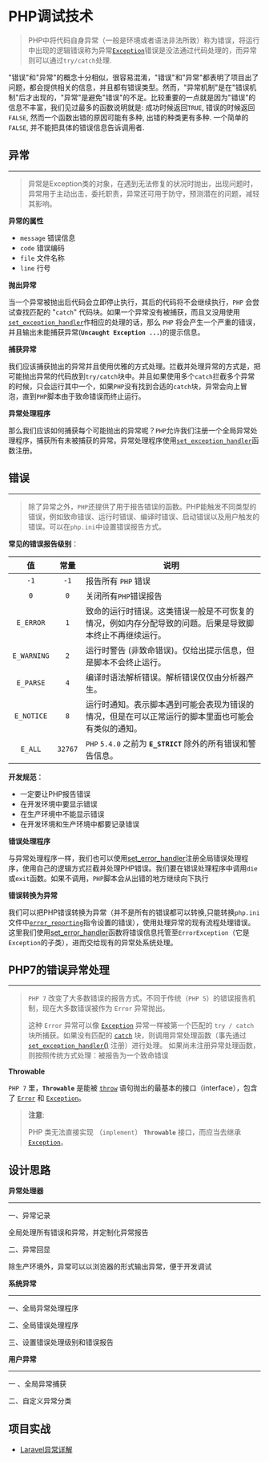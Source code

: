 # PHP调试技术

> PHP中将代码自身异常（一般是环境或者语法非法所致）称为错误，将运行中出现的逻辑错误称为异常[`Exception`](https://www.php.net/manual/zh/class.exception.php)错误是没法通过代码处理的，而异常则可以通过`try/catch`处理.

"错误"和"异常"的概念十分相似，很容易混淆，"错误"和"异常"都表明了项目出了问题，都会提供相关的信息，并且都有错误类型。然而，"异常机制"是在"错误机制"后才出现的，"异常"是避免"错误"的不足。比较重要的一点就是因为"错误"的信息不丰富，我们见过最多的函数说明就是: 成功时候返回`TRUE`, 错误的时候返回`FALSE`, 然而一个函数出错的原因可能有多种, 出错的种类更有多种. 一个简单的`FALSE`, 并不能把具体的错误信息告诉调用者.



## 异常

----



> 异常是Exception类的对象，在遇到无法修复的状况时抛出，出现问题时，异常用于主动出击，委托职责，异常还可用于防守，预测潜在的问题，减轻其影响。

**异常的属性**

- `message`  错误信息
- `code` 错误编码
- `file` 文件名称
- `line` 行号

**抛出异常**

当一个异常被抛出后代码会立即停止执行，其后的代码将不会继续执行，`PHP` 会尝试查找匹配的 "`catch`" 代码块。如果一个异常没有被捕获，而且又没用使用[`set_exception_handler`](http://www.php.net/manual/zh/function.set-exception-handler.php)作相应的处理的话，那么 `PHP` 将会产生一个严重的错误，并且输出未能捕获异常(**`Uncaught Exception ...`**)的提示信息。

**捕获异常**

我们应该捕获抛出的异常并且使用优雅的方式处理。拦截并处理异常的方式是，把可能抛出异常的代码放到`try/catch`块中。并且如果使用多个`catch`拦截多个异常的时候，只会运行其中一个，如果`PHP`没有找到合适的`catch`块，异常会向上冒泡，直到`PHP`脚本由于致命错误而终止运行。

**异常处理程序**

那么我们应该如何捕获每个可能抛出的异常呢？`PHP`允许我们注册一个全局异常处理程序，捕获所有未被捕获的异常。异常处理程序使用[`set_exception_handler`](http://www.php.net/manual/zh/function.set-exception-handler.php)函数注册。



## 错误

----



> 除了异常之外，`PHP`还提供了用于报告错误的函数。PHP能触发不同类型的错误，例如致命错误、运行时错误、编译时错误、启动错误以及用户触发的错误。可以在`php.ini`中设置错误报告方式。

**常见的错误报告级别**：

|     值      |  常量   | 说明                                                         |
| :---------: | :-----: | ------------------------------------------------------------ |
|    `-1`     |  `-1`   | 报告所有 `PHP` 错误                                          |
|     `0`     |   `0`   | 关闭所有`PHP`错误报告                                        |
|  `E_ERROR`  |   `1`   | 致命的运行时错误。这类错误一般是不可恢复的情况，例如内存分配导致的问题。后果是导致脚本终止不再继续运行。 |
| `E_WARNING` |   `2`   | 运行时警告 (非致命错误)。仅给出提示信息，但是脚本不会终止运行。 |
|  `E_PARSE`  |   `4`   | 编译时语法解析错误。解析错误仅仅由分析器产生。               |
| `E_NOTICE`  |   `8`   | 运行时通知。表示脚本遇到可能会表现为错误的情况，但是在可以正常运行的脚本里面也可能会有类似的通知。 |
|   `E_ALL`   | `32767` | `PHP` `5.4.0` 之前为 **`E_STRICT`** 除外的所有错误和警告信息。 |

**开发规范**：

- 一定要让PHP报告错误
- 在开发环境中要显示错误
- 在生产环境中不能显示错误
- 在开发环境和生产环境中都要记录错误

**错误处理程序**

与异常处理程序一样，我们也可以使用[set_error_handler](https://www.php.net/manual/zh/function.set-error-handler.php)注册全局错误处理程序，使用自己的逻辑方式拦截并处理PHP错误。我们要在错误处理程序中调用`die`或`exit`函数。如果不调用，`PHP`脚本会从出错的地方继续向下执行

**错误转换为异常**

我们可以把PHP错误转换为异常（并不是所有的错误都可以转换,只能转换`php.ini`文件中[`error_reporting`](https://www.php.net/manual/zh/function.error-reporting)指令设置的错误），使用处理异常的现有流程处理错误。这里我们使用[set_error_handler](https://www.php.net/manual/zh/function.set-error-handler.php)函数将错误信息托管至`ErrorException`（它是`Exception`的子类），进而交给现有的异常处系统处理。

## PHP7的错误异常处理

----

> `PHP 7` 改变了大多数错误的报告方式。不同于传统（`PHP 5`）的错误报告机制，现在大多数错误被作为 `Error` 异常抛出。
>
> 这种 `Error` 异常可以像 [`Exception`](http://php.net/manual/zh/class.exception.php) 异常一样被第一个匹配的 `try / catch` 块所捕获。如果没有匹配的 [`catch`](http://php.net/manual/zh/language.exceptions.php#language.exceptions.catch) 块，则调用异常处理函数（事先通过 [`set_exception_handler`()](http://php.net/manual/zh/function.set-exception-handler.php) 注册）进行处理。 如果尚未注册异常处理函数，则按照传统方式处理：被报告为一个致命错误

**Throwable** 

`PHP 7` 里，**`Throwable`** 是能被 [`throw`](https://www.php.net/manual/zh/language.exceptions.php) 语句抛出的最基本的接口（interface），包含了 [`Error`](https://www.php.net/manual/zh/class.error.php) 和 [`Exception`](https://www.php.net/manual/zh/class.exception.php)。

> **注意**:
>
> PHP 类无法直接实现 （`implement`） **`Throwable`** 接口，而应当去继承 [`Exception`](https://www.php.net/manual/zh/class.exception.php)。





## 设计思路

**异常处理器**

----

一、异常记录

全局处理所有错误和异常，并定制化异常报告

二、异常回显

除生产环境外，异常可以以浏览器的形式输出异常，便于开发调试

**系统异常**

----

一、全局异常处理程序

二、全局错误处理程序

三、设置错误处理级别和错误报告

**用户异常**

----

一 、全局异常捕获

二、自定义异常分类



## 项目实战

- [Laravel异常详解](https://github.com/mfei58/phpdoc/blob/master/PHP调试技术/Laravel异常详解.md)

